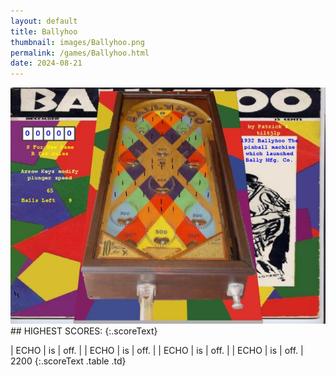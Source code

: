 ```yaml
---
layout: default
title: Ballyhoo
thumbnail: images/Ballyhoo.png
permalink: /games/Ballyhoo.html
date: 2024-08-21
---
```


<img src="../images/Ballyhoo.png" class="gameThumbnail img-fluid mx-auto align-middle">
## HIGHEST SCORES:
{:.scoreText}

| ECHO | is | off. | 
| ECHO | is | off. | 
| ECHO | is | off. | 
| ECHO | is | off. | 
2200 
{:.scoreText .table .td}
